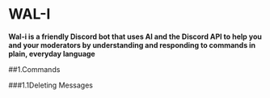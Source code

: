 # WAL-I
**Wal-i is a friendly Discord bot that uses AI and the Discord API to help you and your moderators by understanding and responding to commands in plain, everyday language**

##1.Commands

###1.1Deleting Messages

